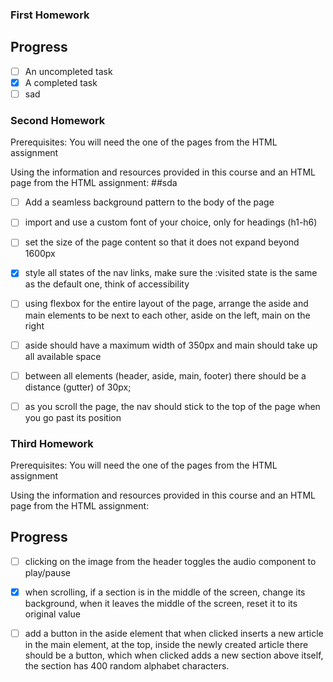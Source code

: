 ### First Homework
## Progress
- [ ] An uncompleted task
- [x] A completed task
- [ ] sad
### Second Homework

Prerequisites: You will need the one of the pages from the HTML assignment

Using the information and resources provided in this course and an HTML page from the HTML assignment:
##sda
  - [ ] Add a seamless background pattern to the body of the page
  - [ ] import and use a custom font of your choice, only for headings (h1-h6)
  - [ ] set the size of the page content so that it does not expand beyond 1600px
  - [x] style all states of the nav links, make sure the :visited state is the same as the default one, think of accessibility
  - [ ] using flexbox for the entire layout of the page, arrange the aside and main elements to be next to each other, aside on the left, main on the right
  - [ ] aside should have a maximum width of 350px and main should take up all available space
  - [ ] between all elements (header, aside, main, footer) there should be a distance (gutter) of 30px;
  - [ ] as you scroll the page, the nav should stick to the top of the page when you go past its position




### Third Homework
Prerequisites: You will need the one of the pages from the HTML assignment

Using the information and resources provided in this course and an HTML page from the HTML assignment:
## Progress
  - [ ]    clicking on the image from the header toggles the audio component to play/pause
  - [x]    when scrolling, if a section is in the middle of the screen, change its background, when it leaves the middle of the screen, reset it to its original value
  - [ ]   add a button in the aside element that when clicked inserts a new article in the main element, at the top, inside the newly created article there should be a button, which when clicked adds a new section above itself, the section has 400 random alphabet characters. 

